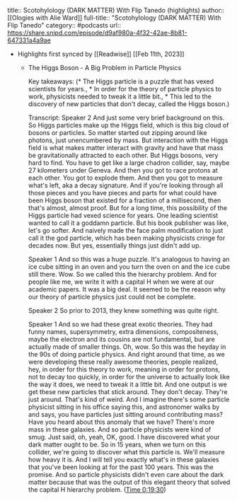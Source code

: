 title:: Scotohylology (DARK MATTER) With Flip Tanedo (highlights)
author:: [[Ologies with Alie Ward]]
full-title:: "Scotohylology (DARK MATTER) With Flip Tanedo"
category:: #podcasts
url:: https://share.snipd.com/episode/d9af980a-4f32-42ae-8b81-647331a4a9ae

- Highlights first synced by [[Readwise]] [[Feb 11th, 2023]]
	- The Higgs Boson - A Big Problem in Particle Physics
	  
	  Key takeaways:
	  (* The Higgs particle is a puzzle that has vexed scientists for years., * In order for the theory of particle physics to work, physicists needed to tweak it a little bit., * This led to the discovery of new particles that don't decay, called the Higgs boson.)
	  
	  Transcript:
	  Speaker 2
	  And just some very brief background on this. So Higgs particles make up the Higgs field, which is this big cloud of bosons or particles. So matter started out zipping around like photons, just unencumbered by mass. But interaction with the Higgs field is what makes matter interact with gravity and have that mass be gravitationally attracted to each other. But Higgs bosons, very hard to find. You have to get like a large chadron collider, say, maybe 27 kilometers under Geneva. And then you got to race protons at each other. You got to explode them. And then you got to measure what's left, aka a decay signature. And if you're looking through all those pieces and you have pieces and parts for what could have been Higgs boson that existed for a fraction of a millisecond, then that's almost, almost proof. But for a long time, this possibility of the Higgs particle had vexed science for years. One leading scientist wanted to call it a goddamn particle. But his book publisher was like, let's go softer. And naively made the face palm modification to just call it the god particle, which has been making physicists cringe for decades now. But yes, essentially things just didn't add up.
	  
	  Speaker 1
	  And so this was a huge puzzle. It's analogous to having an ice cube sitting in an oven and you turn the oven on and the ice cube still there. Wow. So we called this the hierarchy problem. And for people like me, we write it with a capital H when we were at our academic papers. It was a big deal. It seemed to be the reason why our theory of particle physics just could not be complete.
	  
	  Speaker 2
	  So prior to 2013, they knew something was quite right.
	  
	  Speaker 1
	  And so we had these great exotic theories. They had funny names, supersymmetry, extra dimensions, compositeness, maybe the electron and its cousins are not fundamental, but are actually made of smaller things. Oh, wow. So this was the heyday in the 90s of doing particle physics. And right around that time, as we were developing these really awesome theories, people realized, hey, in order for this theory to work, meaning in order for protons, not to decay too quickly, in order for the universe to actually look like the way it does, we need to tweak it a little bit. And one output is we get these new particles that stick around. They don't decay. They're just around. That's kind of weird. And I imagine there's some particle physicist sitting in his office saying this, and astronomer walks by and says, you have particles just sitting around contributing mass? Have you heard about this anomaly that we have? There's more mass in these galaxies. And so particle physicists were kind of smug. Just said, oh, yeah, OK, good. I have discovered what your dark matter ought to be. So in 15 years, when we turn on this collider, we're going to discover what this particle is. We'll measure how heavy it is. And I will tell you exactly what's in these galaxies that you've been looking at for the past 100 years. This was the promise. And so particle physicists didn't even care about the dark matter because that was the output of this elegant theory that solved the capital H hierarchy problem. ([Time 0:19:30](https://share.snipd.com/snip/29276068-27c6-4bf6-b0b9-e2b5a4ffd9fd))